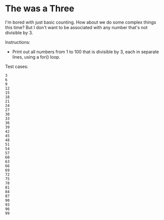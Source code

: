 # The was a Three

I'm bored with just basic counting. How about we do some complex things this time? But I don't want to be associated with any number that's not divisible by 3.

Instructions:

* Print out all numbers from 1 to 100 that is divisible by 3, each in separate lines, using a for() loop.

Test cases:

```shell
3
6
9
12
15
18
21
24
27
30
33
36
39
42
45
48
51
54
57
60
63
66
69
72
75
78
81
84
87
90
93
96
99
```
